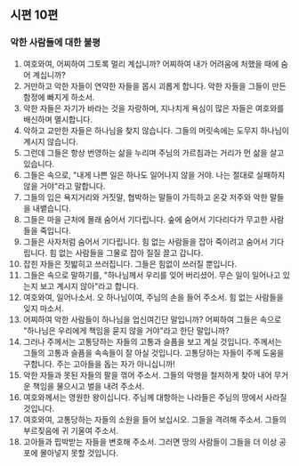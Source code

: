 ## 시편 10편

### 악한 사람들에 대한 불평
1. 여호와여, 어찌하여 그토록 멀리 계십니까? 어찌하여 내가 어려움에 처했을 때에 숨어 계십니까?
2. 거만하고 악한 자들이 연약한 자들을 몹시 괴롭게 합니다. 악한 자들을 그들이 만든 함정에 빠지게 하소서.
3. 악한 자들은 자기가 바라는 것을 자랑하며, 지나치게 욕심이 많은 자들은 여호와를 배신하며 멸시합니다.
4. 악하고 교만한 자들은 하나님을 찾지 않습니다. 그들의 머릿속에는 도무지 하나님이 계시지 않습니다.
5. 그런데 그들은 항상 번영하는 삶을 누리며 주님의 가르침과는 거리가 먼 삶을 살고 있습니다.
6. 그들은 속으로, "내게 나쁜 일은 하나도 일어나지 않을 거야. 나는 절대로 실패하지 않을 거야"라고 말합니다.
7. 그들의 입은 욕지거리와 거짓말, 협박하는 말들이 가득하고 온갖 저주와 악한 말들을 내뱉습니다.
8. 그들은 마을 근처에 몰래 숨어서 기다립니다. 숲에 숨어서 기다리다가 무고한 사람들을 죽입니다.
9. 그들은 사자처럼 숨어서 기다립니다. 힘 없는 사람들을 잡아 죽이려고 숨어서 기다립니다. 힘 없는 사람들을 그물로 잡아 질질 끌고 갑니다.
10. 잡힌 자들은 짓밟히고 쓰러집니다. 그들은 힘없이 쓰러질 뿐입니다.
11. 그들은 속으로 말하기를, "하나님께서 우리를 잊어 버리셨어. 무슨 일이 일어나고 있는지 보고 계시지 않아"라고 합니다.
12. 여호와여, 일어나소서. 오 하나님이여, 주님의 손을 들어 주소서. 힘 없는 사람들을 잊지 마소서.
13. 어찌하여 악한 사람들이 하나님을 업신여긴단 말입니까? 어찌하여 그들은 속으로 "하나님은 우리에게 책임을 묻지 않을 거야"라고 한단 말입니까?
14. 그러나 주께서는 고통당하는 자들의 고통과 슬픔을 보고 계실 것입니다. 주께서는 그들의 고통과 슬픔을 속속들이 잘 아실 것입니다. 고통당하는 자들이 주께 도움을 구합니다. 주는 고아들을 돕는 자가 아니십니까!
15. 악한 자들과 못된 자들의 팔을 꺾어 주소서. 그들의 악행을 철저하게 찾아 내어 무거운 책임을 물으시고 벌을 내려 주소서.
16. 여호와께서는 영원한 왕이십니다. 주님께 대항하는 나라들은 주님의 땅에서 사라질 것입니다.
17. 여호와여, 고통당하는 자들의 소원을 들어 보십시오. 그들을 격려해 주소서. 그들의 부르짖음에 귀 기울여 주소서.
18. 고아들과 핍박받는 자들을 변호해 주소서. 그러면 땅의 사람들이 그들을 더 이상 공포에 몰아넣지 못할 것입니다.